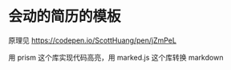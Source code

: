 # 会动的简历的模板

原理见 https://codepen.io/ScottHuang/pen/jZmPeL

用 prism 这个库实现代码高亮，用 marked.js 这个库转换 markdown
